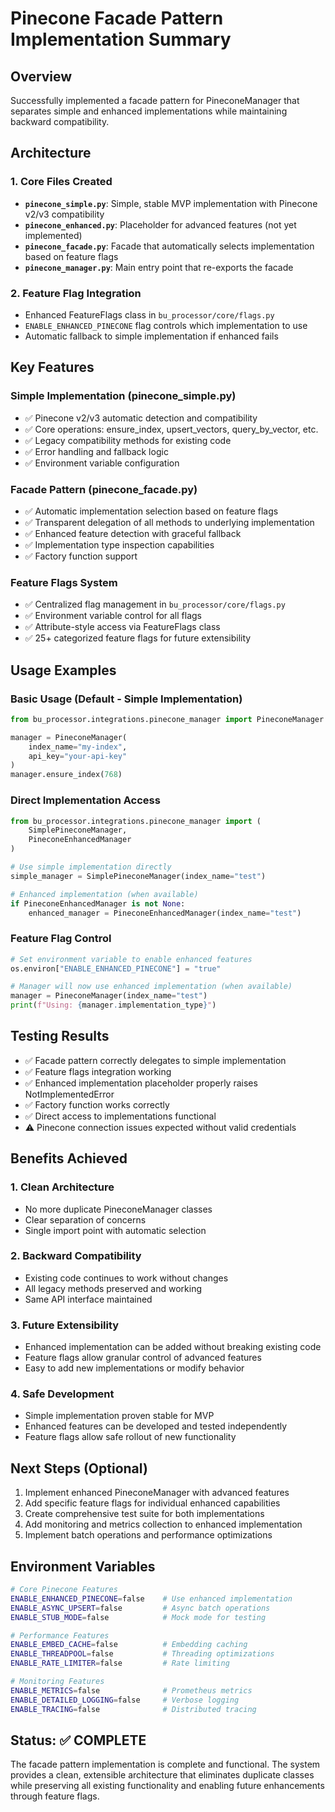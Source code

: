 # Pinecone Facade Pattern Implementation Summary

## Overview
Successfully implemented a facade pattern for PineconeManager that separates simple and enhanced implementations while maintaining backward compatibility.

## Architecture

### 1. Core Files Created
- **`pinecone_simple.py`**: Simple, stable MVP implementation with Pinecone v2/v3 compatibility
- **`pinecone_enhanced.py`**: Placeholder for advanced features (not yet implemented)
- **`pinecone_facade.py`**: Facade that automatically selects implementation based on feature flags
- **`pinecone_manager.py`**: Main entry point that re-exports the facade

### 2. Feature Flag Integration
- Enhanced FeatureFlags class in `bu_processor/core/flags.py`
- `ENABLE_ENHANCED_PINECONE` flag controls which implementation to use
- Automatic fallback to simple implementation if enhanced fails

## Key Features

### Simple Implementation (pinecone_simple.py)
- ✅ Pinecone v2/v3 automatic detection and compatibility
- ✅ Core operations: ensure_index, upsert_vectors, query_by_vector, etc.
- ✅ Legacy compatibility methods for existing code
- ✅ Error handling and fallback logic
- ✅ Environment variable configuration

### Facade Pattern (pinecone_facade.py)
- ✅ Automatic implementation selection based on feature flags
- ✅ Transparent delegation of all methods to underlying implementation
- ✅ Enhanced feature detection with graceful fallback
- ✅ Implementation type inspection capabilities
- ✅ Factory function support

### Feature Flags System
- ✅ Centralized flag management in `bu_processor/core/flags.py`
- ✅ Environment variable control for all flags
- ✅ Attribute-style access via FeatureFlags class
- ✅ 25+ categorized feature flags for future extensibility

## Usage Examples

### Basic Usage (Default - Simple Implementation)
```python
from bu_processor.integrations.pinecone_manager import PineconeManager

manager = PineconeManager(
    index_name="my-index",
    api_key="your-api-key"
)
manager.ensure_index(768)
```

### Direct Implementation Access
```python
from bu_processor.integrations.pinecone_manager import (
    SimplePineconeManager,
    PineconeEnhancedManager
)

# Use simple implementation directly
simple_manager = SimplePineconeManager(index_name="test")

# Enhanced implementation (when available)
if PineconeEnhancedManager is not None:
    enhanced_manager = PineconeEnhancedManager(index_name="test")
```

### Feature Flag Control
```python
# Set environment variable to enable enhanced features
os.environ["ENABLE_ENHANCED_PINECONE"] = "true"

# Manager will now use enhanced implementation (when available)
manager = PineconeManager(index_name="test")
print(f"Using: {manager.implementation_type}")
```

## Testing Results
- ✅ Facade pattern correctly delegates to simple implementation
- ✅ Feature flags integration working
- ✅ Enhanced implementation placeholder properly raises NotImplementedError
- ✅ Factory function works correctly
- ✅ Direct access to implementations functional
- ⚠️ Pinecone connection issues expected without valid credentials

## Benefits Achieved

### 1. Clean Architecture
- No more duplicate PineconeManager classes
- Clear separation of concerns
- Single import point with automatic selection

### 2. Backward Compatibility
- Existing code continues to work without changes
- All legacy methods preserved and working
- Same API interface maintained

### 3. Future Extensibility
- Enhanced implementation can be added without breaking existing code
- Feature flags allow granular control of advanced features
- Easy to add new implementations or modify behavior

### 4. Safe Development
- Simple implementation proven stable for MVP
- Enhanced features can be developed and tested independently
- Feature flags allow safe rollout of new functionality

## Next Steps (Optional)
1. Implement enhanced PineconeManager with advanced features
2. Add specific feature flags for individual enhanced capabilities
3. Create comprehensive test suite for both implementations
4. Add monitoring and metrics collection to enhanced implementation
5. Implement batch operations and performance optimizations

## Environment Variables
```bash
# Core Pinecone Features
ENABLE_ENHANCED_PINECONE=false    # Use enhanced implementation
ENABLE_ASYNC_UPSERT=false         # Async batch operations
ENABLE_STUB_MODE=false            # Mock mode for testing

# Performance Features  
ENABLE_EMBED_CACHE=false          # Embedding caching
ENABLE_THREADPOOL=false           # Threading optimizations
ENABLE_RATE_LIMITER=false         # Rate limiting

# Monitoring Features
ENABLE_METRICS=false              # Prometheus metrics
ENABLE_DETAILED_LOGGING=false     # Verbose logging
ENABLE_TRACING=false              # Distributed tracing
```

## Status: ✅ COMPLETE
The facade pattern implementation is complete and functional. The system provides a clean, extensible architecture that eliminates duplicate classes while preserving all existing functionality and enabling future enhancements through feature flags.
